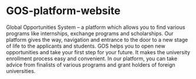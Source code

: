 # GOS-platform-website

Global Opportunities System – a platform which allows you to find various programs like internships, exchange programs and scholarships. Our platform gives the way, navigation and entrance to the door to a new stage of life to the applicants and students. GOS helps you to open new opportunities and take your first step for your future. It makes the university enrollment process easy and convenient. In our platform, you can take advice from finalists of various programs and grant holders of foreign universities.

